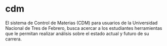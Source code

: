 cdm
===

El sistema de Control de Materias (CDM) para usuarios de la Universidad Nacional de Tres de Febrero, busca acercar a los estudiantes herramientas que le permitan realizar análisis sobre el estado actual y futuro de su carrera.